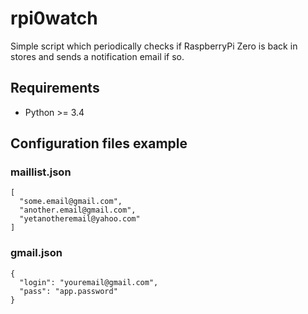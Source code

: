 # rpi0watch

Simple script which periodically checks if RaspberryPi Zero is back in stores
and sends a notification email if so.

## Requirements
- Python >= 3.4

## Configuration files example

### maillist.json

  ```
  [
    "some.email@gmail.com",
    "another.email@gmail.com",
    "yetanotheremail@yahoo.com"
  ]
  ```


### gmail.json

  ```
  {
    "login": "youremail@gmail.com",
    "pass": "app.password"
  }
  ```
